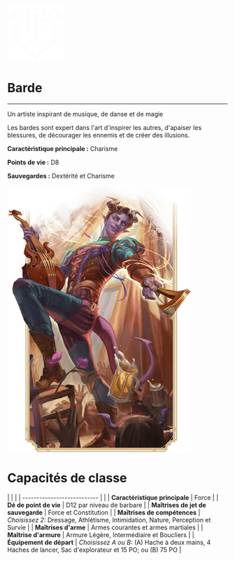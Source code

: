 <div class="icon-container">
  <img src="_media/classes/barde.png" alt="Barde" class="icon-title" data-no-zoom />

# Barde <!-- {docsify-ignore} -->

</div>

---

<div class="bloc-pres">
<div class="bloc-texte">
  <div class="pres">
    <p>Un artiste inspirant de musique, de danse et de magie</p>
  </div>
  <div class="texte">
    <p>Les bardes sont expert dans l'art d'inspirer les autres, d'apaiser les blessures, de décourager les ennemis et de créer des illusions.</p>
    <div class="summary">
      <p><strong>Caractéristique principale :</strong> Charisme</p>
      <p><strong>Points de vie :</strong> D8</p>
      <p><strong>Sauvegardes :</strong> Dextérité et Charisme</p>
    </div>
  </div>
  </div>
  <img src="_media/classes/pres-barde.png" alt="Barde" class="img-pres" data-no-zoom />
</div>

# Capacités de classe
| | |
| --------------------------- | |
| **Caractéristique principale** | Force |
| **Dé de point de vie** | D12 par niveau de barbare |
| **Maîtrises de jet de sauvegarde** | Force et Constitution |
| **Maîtrises de compétences** | *Choisissez 2:* Dressage, Athlétisme, Intimidation, Nature, Perception et Survie |
| **Maîtrises d'arme** | Armes courantes et armes martiales |
| **Maîtrise d'armure** | Armure Légère, Intermédiaire et Boucliers |
| **Équipement de départ** | *Choisissez A ou B:* (A) Hache à deux mains, 4 Haches de lancer, Sac d'explorateur et 15 PO; ou (B) 75 PO |